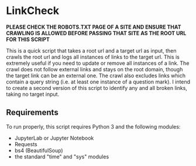 # LinkCheck

**PLEASE CHECK THE ROBOTS.TXT PAGE OF A SITE AND ENSURE THAT CRAWLING IS ALLOWED BEFORE PASSING THAT SITE AS THE ROOT URL FOR THIS SCRIPT**

This is a quick script that takes a root url and a target url as input, then crawls the root url and logs all instances of links to the target url. This is extremely useful if you need to update or remove all instances of a link. The crawl does not follow external links and stays on the root domain, though the target link can be an external one. The crawl also excludes links which contain a query string (i.e. at least one instance of a question mark). I intend to create a second version of this script to identify any and all broken links, taking no target input. 

## Requirements

To run properly, this script requires Python 3 and the following modules:
- JupyterLab or Jupyter Notebook
- Requests
- bs4 (BeautifulSoup)
- the standard "time" and "sys" modules
